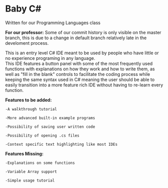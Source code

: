 # Baby C#
Written for our Programming Languages class

**For our professor:**
Some of our commit history is only visible on the master branch, this is due to a change in default branch relatively late in the develoment process.

This is an entry level C# IDE meant to be used by people who have little or no experience programing in any language.  
This IDE features a button panel with some of the most frequently used functions with explanations on how they work and how to write them, as well as "fill in the blank" controls to facilitate the coding process while keeping the same syntax used in C# meaning the user should be able to easily transition into a more feature rich IDE without having to re-learn every function.  

**Features to be added:**

	-A walkthrough tutorial 
	
	-More advanced built-in example programs 
	
	-Possibility of saving user written code
	
	-Possibility of opening .cs files
	
	-Context specific text highlighting like most IDEs

**Features Missing:**

	-Explanations on some functions
	
	-Variable Array support
	
	-Simple usage tutorial


